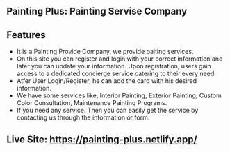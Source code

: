 ## Painting Plus: Painting Servise Company

## Features
- It is a Painting Provide Company, we provide paiting services. 
- On this site you can register and login with your correct information and later you can update your information. Upon registration, users gain access to a dedicated concierge service catering to their every need.
- Atfer User Login/Register, he can add the card with his desired information.
- We have some services like, Interior Painting, Exterior Painting, Custom Color Consultation, Maintenance Painting Programs.
- If you need any service.  Then you can easily get the service by contacting us through the information or form.


## Live Site: https://painting-plus.netlify.app/
